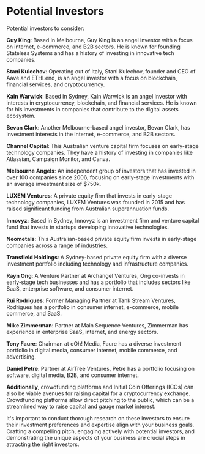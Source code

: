 # Potential Investors

Potential investors to consider:

**Guy King**: Based in Melbourne, Guy King is an angel investor with a focus on internet, e-commerce, and B2B sectors. He is known for founding Stateless Systems and has a history of investing in innovative tech companies.

**Stani Kulechov**: Operating out of Italy, Stani Kulechov, founder and CEO of Aave and ETHLend, is an angel investor with a focus on blockchain, financial services, and cryptocurrency.

**Kain Warwick**: Based in Sydney, Kain Warwick is an angel investor with interests in cryptocurrency, blockchain, and financial services. He is known for his investments in companies that contribute to the digital assets ecosystem.

**Bevan Clark**: Another Melbourne-based angel investor, Bevan Clark, has investment interests in the internet, e-commerce, and B2B sectors.

**Channel Capital**: This Australian venture capital firm focuses on early-stage technology companies. They have a history of investing in companies like Atlassian, Campaign Monitor, and Canva.

**Melbourne Angels**: An independent group of investors that has invested in over 100 companies since 2006, focusing on early-stage investments with an average investment size of $750k.

**LUXEM Ventures**: A private equity firm that invests in early-stage technology companies, LUXEM Ventures was founded in 2015 and has raised significant funding from Australian superannuation funds.

**Innovyz**: Based in Sydney, Innovyz is an investment firm and venture capital fund that invests in startups developing innovative technologies.

**Neometals**: This Australian-based private equity firm invests in early-stage companies across a range of industries.

**Transfield Holdings**: A Sydney-based private equity firm with a diverse investment portfolio including technology and infrastructure companies.

**Rayn Ong**: A Venture Partner at Archangel Ventures, Ong co-invests in early-stage tech businesses and has a portfolio that includes sectors like SaaS, enterprise software, and consumer internet.

**Rui Rodrigues**: Former Managing Partner at Tank Stream Ventures, Rodrigues has a portfolio in consumer internet, e-commerce, mobile commerce, and SaaS.

**Mike Zimmerman**: Partner at Main Sequence Ventures, Zimmerman has experience in enterprise SaaS, internet, and energy sectors.

**Tony Faure**: Chairman at oOh! Media, Faure has a diverse investment portfolio in digital media, consumer internet, mobile commerce, and advertising.

**Daniel Petre**: Partner at AirTree Ventures, Petre has a portfolio focusing on software, digital media, B2B, and consumer internet.

**Additionally**, crowdfunding platforms and Initial Coin Offerings (ICOs) can also be viable avenues for raising capital for a cryptocurrency exchange. Crowdfunding platforms allow direct pitching to the public, which can be a streamlined way to raise capital and gauge market interest.

It's important to conduct thorough research on these investors to ensure their investment preferences and expertise align with your business goals. Crafting a compelling pitch, engaging actively with potential investors, and demonstrating the unique aspects of your business are crucial steps in attracting the right investors.
